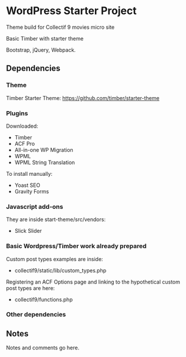 # WordPress Starter Project #

Theme build for Collectif 9 movies micro site

Basic Timber with starter theme

Bootstrap, jQuery, Webpack.

## Dependencies ##

### Theme ###

Timber Starter Theme: https://github.com/timber/starter-theme

### Plugins ###

Downloaded:

- Timber
- ACF Pro
- All-in-one WP Migration
- WPML
- WPML String Translation

To install manually:

- Yoast SEO
- Gravity Forms

### Javascript add-ons ###

They are inside start-theme/src/vendors:

- Slick Slider

### Basic Wordpress/Timber work already prepared ###

Custom post types examples are inside:
- collectif9/static/lib/custom_types.php

Registering an ACF Options page and linking to the hypothetical custom post types are here:
- collectif9/functions.php

### Other dependencies ###

## Notes ##

Notes and comments go here.
